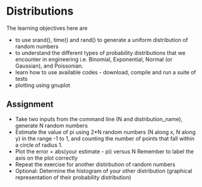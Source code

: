 #  Distributions

The learning objectives here are

   - to use srand(), time() and rand() to generate a uniform distribution of random numbers
   - to understand the different types of probability distributions that we encounter in engineering i.e. Binomial, Exponential, Normal (or Gaussian), and Poissonian.
   - learn how to use available codes - download, compile and run a suite of tests
   - plotting using gnuplot

## Assignment

   - Take two inputs from the command line (N and distribution_name), generate N random numbers
   - Estimate the value of pi using 2*N random numbers (N along x, N along y) in the range -1 to 1, and counting the number of points that fall within a circle of radius 1.
   - Plot the error = abs(your estimate - pi) versus N
        Remember to label the axis on the plot correctly
   - Repeat the exercise for another distirbution of random numbers
   - Optional: Determine the histogram of your other distribution (graphical representation of their probability distribution)
